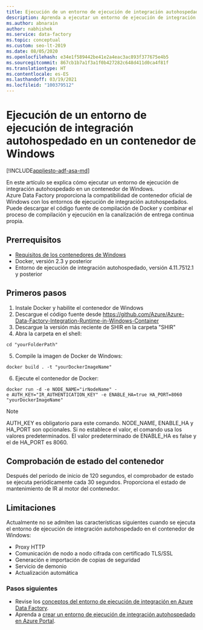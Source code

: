 ```yaml
---
title: Ejecución de un entorno de ejecución de integración autohospedado en un contenedor de Windows
description: Aprenda a ejecutar un entorno de ejecución de integración autohospedado en un contenedor de Windows.
ms.author: abnarain
author: nabhishek
ms.service: data-factory
ms.topic: conceptual
ms.custom: seo-lt-2019
ms.date: 08/05/2020
ms.openlocfilehash: e34e1f589442be41e2a4eac3ac893f377675e4b5
ms.sourcegitcommit: 867cb1b7a1f3a1f0b427282c648d411d0ca4f81f
ms.translationtype: HT
ms.contentlocale: es-ES
ms.lasthandoff: 03/19/2021
ms.locfileid: "100379512"
---
```

# <a name="how-to-run-self-hosted-integration-runtime-in-windows-container"></a>Ejecución de un entorno de ejecución de integración autohospedado en un contenedor de Windows

[!INCLUDE[appliesto-adf-asa-md](includes/appliesto-adf-xxx-md.md)]

En este artículo se explica cómo ejecutar un entorno de ejecución de integración autohospedado en un contenedor de Windows.
Azure Data Factory proporciona la compatibilidad de contenedor oficial de Windows con los entornos de ejecución de integración autohospedados. Puede descargar el código fuente de compilación de Docker y combinar el proceso de compilación y ejecución en la canalización de entrega continua propia. 

## <a name="prerequisites"></a>Prerrequisitos 
- [Requisitos de los contenedores de Windows](/virtualization/windowscontainers/deploy-containers/system-requirements)
- Docker, versión 2.3 y posterior 
- Entorno de ejecución de integración autohospedado, versión 4.11.7512.1 y posterior 
## <a name="get-started"></a>Primeros pasos 
1.  Instale Docker y habilite el contenedor de Windows 
2.  Descargue el código fuente desde https://github.com/Azure/Azure-Data-Factory-Integration-Runtime-in-Windows-Container
3.  Descargue la versión más reciente de SHIR en la carpeta "SHIR" 
4.  Abra la carpeta en el shell: 
```console
cd "yourFolderPath"
```

5.  Compile la imagen de Docker de Windows: 
```console
docker build . -t "yourDockerImageName" 
```
6.  Ejecute el contenedor de Docker: 
```console
docker run -d -e NODE_NAME="irNodeName" -e AUTH_KEY="IR_AUTHENTICATION_KEY" -e ENABLE_HA=true HA_PORT=8060 "yourDockerImageName"    
```
> [!NOTE]
> AUTH_KEY es obligatorio para este comando. NODE_NAME, ENABLE_HA y HA_PORT son opcionales. Si no establece el valor, el comando usa los valores predeterminados. El valor predeterminado de ENABLE_HA es false y el de HA_PORT es 8060.

## <a name="container-health-check"></a>Comprobación de estado del contenedor 
Después del período de inicio de 120 segundos, el comprobador de estado se ejecuta periódicamente cada 30 segundos. Proporciona el estado de mantenimiento de IR al motor del contenedor. 

## <a name="limitations"></a>Limitaciones
Actualmente no se admiten las características siguientes cuando se ejecuta el entorno de ejecución de integración autohospedado en el contenedor de Windows:
- Proxy HTTP 
- Comunicación de nodo a nodo cifrada con certificado TLS/SSL 
- Generación e importación de copias de seguridad 
- Servicio de demonio 
- Actualización automática 

### <a name="next-steps"></a>Pasos siguientes
- Revise los [conceptos del entorno de ejecución de integración en Azure Data Factory](./concepts-integration-runtime.md).
- Aprenda a [crear un entorno de ejecución de integración autohospedado en Azure Portal](./create-self-hosted-integration-runtime.md).
